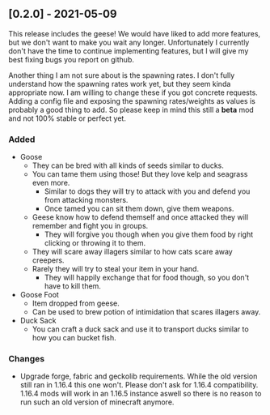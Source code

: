 ## [0.2.0] - 2021-05-09

This release includes the geese! We would have liked to add more features, but we don't want to make you wait
any longer. Unfortunately I currently don't have the time to continue implementing features, but I will give my best
fixing bugs you report on github.

Another thing I am not sure about is the spawning rates. I don't fully understand
how the spawning rates work yet, but they seem kinda appropriate now. I am willing to change these if you got
concrete requests.
Adding a config file and exposing the spawning rates/weights as values is probably a good thing to add.
So please keep in mind this still a **beta** mod and not 100% stable or perfect yet.

### Added 

- Goose
    - They can be bred with all kinds of seeds similar to ducks.
    - You can tame them using those! But they love kelp and seagrass even more.
      - Similar to dogs they will try to attack with you and defend you from attacking monsters.
      - Once tamed you can sit them down, give them weapons.
    - Geese know how to defend themself and once attacked they will remember and fight you in groups.
      - They will forgive you though when you give them food by right clicking or throwing it to them.
    - They will scare away illagers similar to how cats scare away creepers.
    - Rarely they will try to steal your item in your hand.
      - They will happily exchange that for food though, so you don't have to kill them.
- Goose Foot
  - Item dropped from geese.
  - Can be used to brew potion of intimidation that scares illagers away.
- Duck Sack
  - You can craft a duck sack and use it to transport ducks similar to how you can bucket fish.

### Changes

- Upgrade forge, fabric and geckolib requirements. While the old version still ran in 1.16.4 this one won't.
  Please don't ask for 1.16.4 compatibility. 1.16.4 mods will work in an 1.16.5 instance aswell so there is no reason
  to run such an old version of minecraft anymore.
